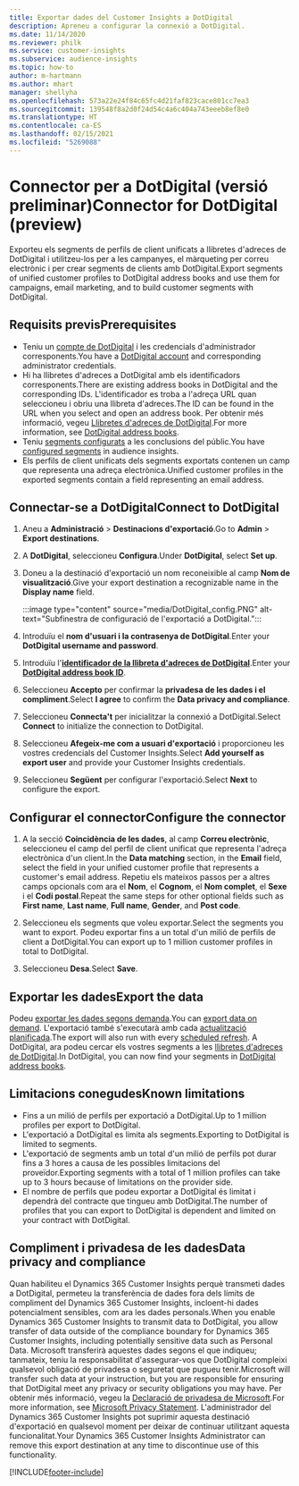 ```yaml
---
title: Exportar dades del Customer Insights a DotDigital
description: Apreneu a configurar la connexió a DotDigital.
ms.date: 11/14/2020
ms.reviewer: philk
ms.service: customer-insights
ms.subservice: audience-insights
ms.topic: how-to
author: m-hartmann
ms.author: mhart
manager: shellyha
ms.openlocfilehash: 573a22e24f84c65fc4d21faf823cace801cc7ea3
ms.sourcegitcommit: 139548f8a2d0f24d54c4a6c404a743eeeb8ef8e0
ms.translationtype: HT
ms.contentlocale: ca-ES
ms.lasthandoff: 02/15/2021
ms.locfileid: "5269088"
---
```

# <a name="connector-for-dotdigital-preview"></a><span data-ttu-id="7a6ef-103">Connector per a DotDigital (versió preliminar)</span><span class="sxs-lookup"><span data-stu-id="7a6ef-103">Connector for DotDigital (preview)</span></span>

<span data-ttu-id="7a6ef-104">Exporteu els segments de perfils de client unificats a llibretes d'adreces de DotDigital i utilitzeu-los per a les campanyes, el màrqueting per correu electrònic i per crear segments de clients amb DotDigital.</span><span class="sxs-lookup"><span data-stu-id="7a6ef-104">Export segments of unified customer profiles to DotDigital address books and use them for campaigns, email marketing, and to build customer segments with DotDigital.</span></span> 

## <a name="prerequisites"></a><span data-ttu-id="7a6ef-105">Requisits previs</span><span class="sxs-lookup"><span data-stu-id="7a6ef-105">Prerequisites</span></span>

-   <span data-ttu-id="7a6ef-106">Teniu un [compte de DotDigital](https://dotdigital.com/) i les credencials d'administrador corresponents.</span><span class="sxs-lookup"><span data-stu-id="7a6ef-106">You have a [DotDigital account](https://dotdigital.com/) and corresponding administrator credentials.</span></span>
-   <span data-ttu-id="7a6ef-107">Hi ha llibretes d'adreces a DotDigital amb els identificadors corresponents.</span><span class="sxs-lookup"><span data-stu-id="7a6ef-107">There are existing address books in DotDigital and the corresponding IDs.</span></span> <span data-ttu-id="7a6ef-108">L'identificador es troba a l'adreça URL quan seleccioneu i obriu una llibreta d'adreces.</span><span class="sxs-lookup"><span data-stu-id="7a6ef-108">The ID can be found in the URL when you select and open an address book.</span></span> <span data-ttu-id="7a6ef-109">Per obtenir més informació, vegeu [Llibretes d'adreces de DotDigital](https://support.dotdigital.com/hc/articles/212211968-Creating-an-address-book).</span><span class="sxs-lookup"><span data-stu-id="7a6ef-109">For more information, see [DotDigital address books](https://support.dotdigital.com/hc/articles/212211968-Creating-an-address-book).</span></span>
-   <span data-ttu-id="7a6ef-110">Teniu [segments configurats](segments.md) a les conclusions del públic.</span><span class="sxs-lookup"><span data-stu-id="7a6ef-110">You have [configured segments](segments.md) in audience insights.</span></span>
-   <span data-ttu-id="7a6ef-111">Els perfils de client unificats dels segments exportats contenen un camp que representa una adreça electrònica.</span><span class="sxs-lookup"><span data-stu-id="7a6ef-111">Unified customer profiles in the exported segments contain a field representing an email address.</span></span>

## <a name="connect-to-dotdigital"></a><span data-ttu-id="7a6ef-112">Connectar-se a DotDigital</span><span class="sxs-lookup"><span data-stu-id="7a6ef-112">Connect to DotDigital</span></span>

1. <span data-ttu-id="7a6ef-113">Aneu a **Administració** > **Destinacions d'exportació**.</span><span class="sxs-lookup"><span data-stu-id="7a6ef-113">Go to **Admin** > **Export destinations**.</span></span>

1. <span data-ttu-id="7a6ef-114">A **DotDigital**, seleccioneu **Configura**.</span><span class="sxs-lookup"><span data-stu-id="7a6ef-114">Under **DotDigital**, select **Set up**.</span></span>

1. <span data-ttu-id="7a6ef-115">Doneu a la destinació d'exportació un nom reconeixible al camp **Nom de visualització**.</span><span class="sxs-lookup"><span data-stu-id="7a6ef-115">Give your export destination a recognizable name in the **Display name** field.</span></span>

   :::image type="content" source="media/DotDigital_config.PNG" alt-text="Subfinestra de configuració de l'exportació a DotDigital.":::

1. <span data-ttu-id="7a6ef-117">Introduïu el **nom d'usuari i la contrasenya de DotDigital**.</span><span class="sxs-lookup"><span data-stu-id="7a6ef-117">Enter your **DotDigital username and password**.</span></span>

1. <span data-ttu-id="7a6ef-118">Introduïu l'**[identificador de la llibreta d'adreces de DotDigital](https://support.dotdigital.com/hc/articles/212211968-Creating-an-address-book)**.</span><span class="sxs-lookup"><span data-stu-id="7a6ef-118">Enter your **[DotDigital address book ID](https://support.dotdigital.com/hc/articles/212211968-Creating-an-address-book)**.</span></span>

1. <span data-ttu-id="7a6ef-119">Seleccioneu **Accepto** per confirmar la **privadesa de les dades i el compliment**.</span><span class="sxs-lookup"><span data-stu-id="7a6ef-119">Select **I agree** to confirm the **Data privacy and compliance**.</span></span>

1. <span data-ttu-id="7a6ef-120">Seleccioneu **Connecta't** per inicialitzar la connexió a DotDigital.</span><span class="sxs-lookup"><span data-stu-id="7a6ef-120">Select **Connect** to initialize the connection to DotDigital.</span></span>

1. <span data-ttu-id="7a6ef-121">Seleccioneu **Afegeix-me com a usuari d'exportació** i proporcioneu les vostres credencials del Customer Insights.</span><span class="sxs-lookup"><span data-stu-id="7a6ef-121">Select **Add yourself as export user** and provide your Customer Insights credentials.</span></span>

1. <span data-ttu-id="7a6ef-122">Seleccioneu **Següent** per configurar l'exportació.</span><span class="sxs-lookup"><span data-stu-id="7a6ef-122">Select **Next** to configure the export.</span></span>

## <a name="configure-the-connector"></a><span data-ttu-id="7a6ef-123">Configurar el connector</span><span class="sxs-lookup"><span data-stu-id="7a6ef-123">Configure the connector</span></span>

1. <span data-ttu-id="7a6ef-124">A la secció **Coincidència de les dades**, al camp **Correu electrònic**, seleccioneu el camp del perfil de client unificat que representa l'adreça electrònica d'un client.</span><span class="sxs-lookup"><span data-stu-id="7a6ef-124">In the **Data matching** section, in the **Email** field, select the field in your unified customer profile that represents a customer's email address.</span></span> <span data-ttu-id="7a6ef-125">Repetiu els mateixos passos per a altres camps opcionals com ara el **Nom**, el **Cognom**, el **Nom complet**, el **Sexe** i el **Codi postal**.</span><span class="sxs-lookup"><span data-stu-id="7a6ef-125">Repeat the same steps for other optional fields such as **First name**, **Last name**, **Full name**, **Gender**, and **Post code**.</span></span>

1. <span data-ttu-id="7a6ef-126">Seleccioneu els segments que voleu exportar.</span><span class="sxs-lookup"><span data-stu-id="7a6ef-126">Select the segments you want to export.</span></span> <span data-ttu-id="7a6ef-127">Podeu exportar fins a un total d'un milió de perfils de client a DotDigital.</span><span class="sxs-lookup"><span data-stu-id="7a6ef-127">You can export up to 1 million customer profiles in total to DotDigital.</span></span>

1. <span data-ttu-id="7a6ef-128">Seleccioneu **Desa**.</span><span class="sxs-lookup"><span data-stu-id="7a6ef-128">Select **Save**.</span></span>

## <a name="export-the-data"></a><span data-ttu-id="7a6ef-129">Exportar les dades</span><span class="sxs-lookup"><span data-stu-id="7a6ef-129">Export the data</span></span>

<span data-ttu-id="7a6ef-130">Podeu [exportar les dades segons demanda](export-destinations.md).</span><span class="sxs-lookup"><span data-stu-id="7a6ef-130">You can [export data on demand](export-destinations.md).</span></span> <span data-ttu-id="7a6ef-131">L'exportació també s'executarà amb cada [actualització planificada](system.md#schedule-tab).</span><span class="sxs-lookup"><span data-stu-id="7a6ef-131">The export will also run with every [scheduled refresh](system.md#schedule-tab).</span></span> <span data-ttu-id="7a6ef-132">A DotDigital, ara podeu cercar els vostres segments a les [llibretes d'adreces de DotDigital](https://support.dotdigital.com/hc/articles/212211968-Creating-an-address-book).</span><span class="sxs-lookup"><span data-stu-id="7a6ef-132">In DotDigital, you can now find your segments in [DotDigital address books](https://support.dotdigital.com/hc/articles/212211968-Creating-an-address-book).</span></span>

## <a name="known-limitations"></a><span data-ttu-id="7a6ef-133">Limitacions conegudes</span><span class="sxs-lookup"><span data-stu-id="7a6ef-133">Known limitations</span></span>

- <span data-ttu-id="7a6ef-134">Fins a un milió de perfils per exportació a DotDigital.</span><span class="sxs-lookup"><span data-stu-id="7a6ef-134">Up to 1 million profiles per export to DotDigital.</span></span>
- <span data-ttu-id="7a6ef-135">L'exportació a DotDigital es limita als segments.</span><span class="sxs-lookup"><span data-stu-id="7a6ef-135">Exporting to DotDigital is limited to segments.</span></span>
- <span data-ttu-id="7a6ef-136">L'exportació de segments amb un total d'un milió de perfils pot durar fins a 3 hores a causa de les possibles limitacions del proveïdor.</span><span class="sxs-lookup"><span data-stu-id="7a6ef-136">Exporting segments with a total of 1 million profiles can take up to 3 hours because of limitations on the provider side.</span></span> 
- <span data-ttu-id="7a6ef-137">El nombre de perfils que podeu exportar a DotDigital és limitat i dependrà del contracte que tingueu amb DotDigital.</span><span class="sxs-lookup"><span data-stu-id="7a6ef-137">The number of profiles that you can export to DotDigital is dependent and limited on your contract with DotDigital.</span></span>

## <a name="data-privacy-and-compliance"></a><span data-ttu-id="7a6ef-138">Compliment i privadesa de les dades</span><span class="sxs-lookup"><span data-stu-id="7a6ef-138">Data privacy and compliance</span></span>

<span data-ttu-id="7a6ef-139">Quan habiliteu el Dynamics 365 Customer Insights perquè transmeti dades a DotDigital, permeteu la transferència de dades fora dels límits de compliment del Dynamics 365 Customer Insights, incloent-hi dades potencialment sensibles, com ara les dades personals.</span><span class="sxs-lookup"><span data-stu-id="7a6ef-139">When you enable Dynamics 365 Customer Insights to transmit data to DotDigital, you allow transfer of data outside of the compliance boundary for Dynamics 365 Customer Insights, including potentially sensitive data such as Personal Data.</span></span> <span data-ttu-id="7a6ef-140">Microsoft transferirà aquestes dades segons el que indiqueu; tanmateix, teniu la responsabilitat d'assegurar-vos que DotDigital compleixi qualsevol obligació de privadesa o seguretat que pugueu tenir.</span><span class="sxs-lookup"><span data-stu-id="7a6ef-140">Microsoft will transfer such data at your instruction, but you are responsible for ensuring that DotDigital meet any privacy or security obligations you may have.</span></span> <span data-ttu-id="7a6ef-141">Per obtenir més informació, vegeu la [Declaració de privadesa de Microsoft](https://go.microsoft.com/fwlink/?linkid=396732).</span><span class="sxs-lookup"><span data-stu-id="7a6ef-141">For more information, see [Microsoft Privacy Statement](https://go.microsoft.com/fwlink/?linkid=396732).</span></span>
<span data-ttu-id="7a6ef-142">L'administrador del Dynamics 365 Customer Insights pot suprimir aquesta destinació d'exportació en qualsevol moment per deixar de continuar utilitzant aquesta funcionalitat.</span><span class="sxs-lookup"><span data-stu-id="7a6ef-142">Your Dynamics 365 Customer Insights Administrator can remove this export destination at any time to discontinue use of this functionality.</span></span>


[!INCLUDE[footer-include](../includes/footer-banner.md)]